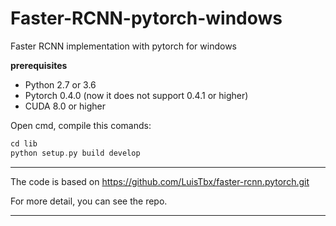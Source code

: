 # Faster-RCNN-pytorch-windows

Faster RCNN implementation with pytorch for windows

**prerequisites**

* Python 2.7 or 3.6
* Pytorch 0.4.0 (now it does not support 0.4.1 or higher)
* CUDA 8.0 or higher


Open cmd, compile this comands:
```c
cd lib
python setup.py build develop
```
---
The code is based on https://github.com/LuisTbx/faster-rcnn.pytorch.git

For more detail, you can see the repo.

---

